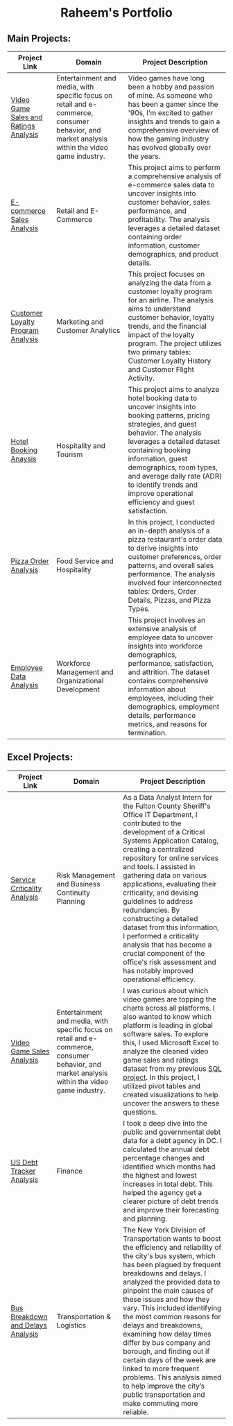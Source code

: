 #  <h1 align="center"> Raheem's Portfolio</h1>



## Main Projects:

| Project Link | Domain | Project Description | 
|--------------|---------------------|--------|
| [Video Game Sales and Ratings Analysis](https://github.com/rml-lee/Portfolio-Guide/tree/main/Video-Game-Sales-Analysis) | Entertainment and media, with specific focus on retail and e-commerce, consumer behavior, and market analysis within the video game industry. | Video games have long been a hobby and passion of mine. As someone who has been a gamer since the '90s, I’m excited to gather insights and trends to gain a comprehensive overview of how the gaming industry has evolved globally over the years.
| [E-commerce Sales Analysis](https://github.com/rml-lee/MYSQL-Tableau-SuperStore-Project) | Retail and E-Commerce | This project aims to perform a comprehensive analysis of e-commerce sales data to uncover insights into customer behavior, sales performance, and profitability. The analysis leverages a detailed dataset containing order information, customer demographics, and product details.
| [Customer Loyalty Program Analysis](https://github.com/rml-lee/Customer-Loyalty-Program-Analysis) | Marketing and Customer Analytics | This project focuses on analyzing the data from a customer loyalty program for an airline. The analysis aims to understand customer behavior, loyalty trends, and the financial impact of the loyalty program. The project utilizes two primary tables: Customer Loyalty History and Customer Flight Activity.
| [Hotel Booking Anaysis](https://github.com/rml-lee/Hotel-Booking-Analysis) | Hospitality and Tourism | This project aims to analyze hotel booking data to uncover insights into booking patterns, pricing strategies, and guest behavior. The analysis leverages a detailed dataset containing booking information, guest demographics, room types, and average daily rate (ADR) to identify trends and improve operational efficiency and guest satisfaction.
| [Pizza Order Analysis](https://github.com/rml-lee/MYSQL-Tableau-Pizza-Project) | Food Service and Hospitality | In this project, I conducted an in-depth analysis of a pizza restaurant's order data to derive insights into customer preferences, order patterns, and overall sales performance. The analysis involved four interconnected tables: Orders, Order Details, Pizzas, and Pizza Types. |
| [Employee Data Analysis](https://github.com/rml-lee/MYSQL-Tableau-Human-Resources-Project) | Workforce Management and Organizational Development | This project involves an extensive analysis of employee data to uncover insights into workforce demographics, performance, satisfaction, and attrition. The dataset contains comprehensive information about employees, including their demographics, employment details, performance metrics, and reasons for termination.


## Excel Projects:

| Project Link | Domain | Project Description |
| ------------ | ------------------- | ------- |
| [Service Criticality Analysis](https://github.com/rml-lee/Excel-Service-Criticality-Analysis) | Risk Management and Business Continuity Planning | As a Data Analyst Intern for the Fulton County Sheriff's Office IT Department, I contributed to the development of a Critical Systems Application Catalog, creating a centralized repository for online services and tools. I assisted in gathering data on various applications, evaluating their criticality, and devising guidelines to address redundancies. By constructing a detailed dataset from this information, I performed a criticality analysis that has become a crucial component of the office's risk assessment and has notably improved operational efficiency.
| [Video Game Sales Analysis](https://github.com/rml-lee/Excel-Video-Games-Project) | Entertainment and media, with specific focus on retail and e-commerce, consumer behavior, and market analysis within the video game industry. | I was curious about which video games are topping the charts across all platforms. I also wanted to know which platform is leading in global software sales. To explore this, I used Microsoft Excel to analyze the cleaned video game sales and ratings dataset from my previous [SQL project](https://github.com/rml-lee/MYSQL-Tableau-Video-Games-Project). In this project, I utilized pivot tables and created visualizations to help uncover the answers to these questions.
| [US Debt Tracker Analysis](https://github.com/rml-lee/Excel-US-Debt-Tracker-Project) | Finance | I took a deep dive into the public and governmental debt data for a debt agency in DC. I calculated the annual debt percentage changes and identified which months had the highest and lowest increases in total debt. This helped the agency get a clearer picture of debt trends and improve their forecasting and planning.
| [Bus Breakdown and Delays Analysis](https://github.com/rml-lee/Excel-Bus-Breakdown-and-Delays-NYC-Project) | Transportation & Logistics | The New York Division of Transportation wants to boost the efficiency and reliability of the city's bus system, which has been plagued by frequent breakdowns and delays. I analyzed the provided data to pinpoint the main causes of these issues and how they vary. This included identifying the most common reasons for delays and breakdowns, examining how delay times differ by bus company and borough, and finding out if certain days of the week are linked to more frequent problems. This analysis aimed to help improve the city’s public transportation and make commuting more reliable.
